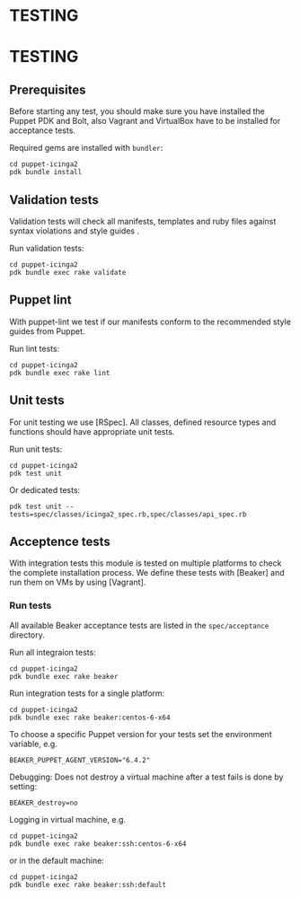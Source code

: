 # TESTING
# TESTING

## Prerequisites
Before starting any test, you should make sure you have installed the Puppet PDK and Bolt,
also Vagrant and VirtualBox have to be installed for acceptance tests.

Required gems are installed with `bundler`:
```
cd puppet-icinga2
pdk bundle install
```

## Validation tests
Validation tests will check all manifests, templates and ruby files against syntax violations and style guides .

Run validation tests:
```
cd puppet-icinga2
pdk bundle exec rake validate
```

## Puppet lint
With puppet-lint we test if our manifests conform to the recommended style guides from Puppet.

Run lint tests:
```
cd puppet-icinga2
pdk bundle exec rake lint
```

## Unit tests
For unit testing we use [RSpec]. All classes, defined resource types and functions should have appropriate unit tests.

Run unit tests:
```
cd puppet-icinga2
pdk test unit
```

Or dedicated tests:
```
pdk test unit --tests=spec/classes/icinga2_spec.rb,spec/classes/api_spec.rb
```


## Acceptence tests
With integration tests this module is tested on multiple platforms to check the complete installation process. We define
these tests with [Beaker] and run them on VMs by using [Vagrant].

### Run tests
All available Beaker acceptance tests are listed in the `spec/acceptance` directory.

Run all integraion tests:
```
cd puppet-icinga2
pdk bundle exec rake beaker
```

Run integration tests for a single platform:
```
cd puppet-icinga2
pdk bundle exec rake beaker:centos-6-x64
```

To choose a specific Puppet version for your tests set the environment variable, e.g.
```
BEAKER_PUPPET_AGENT_VERSION="6.4.2"
```

Debugging: Does not destroy a virtual machine after a test fails is done by setting:

```
BEAKER_destroy=no
```

Logging in virtual machine, e.g.
```
cd puppet-icinga2
pdk bundle exec rake beaker:ssh:centos-6-x64
```

or in the default machine:

```
cd puppet-icinga2
pdk bundle exec rake beaker:ssh:default
```

